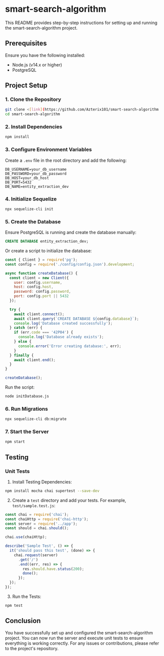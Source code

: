 # smart-search-algorithm

This README provides step-by-step instructions for setting up and running the smart-search-algorithm project.

## Prerequisites

Ensure you have the following installed:
- Node.js (v14.x or higher)
- PostgreSQL

## Project Setup

### 1. Clone the Repository

```bash
git clone <[link](https://github.com/Azterix101/smart-search-algorithm.git)>
cd smart-search-algorithm
```

### 2. Install Dependencies

```bash
npm install
```

### 3. Configure Environment Variables

Create a `.env` file in the root directory and add the following:

```env
DB_USERNAME=your_db_username
DB_PASSWORD=your_db_password
DB_HOST=your_db_host
DB_PORT=5432
DB_NAME=entity_extraction_dev
```

### 4. Initialize Sequelize

```bash
npx sequelize-cli init
```

### 5. Create the Database

Ensure PostgreSQL is running and create the database manually:

```sql
CREATE DATABASE entity_extraction_dev;
```

Or create a script to initialize the database:

```javascript
const { Client } = require('pg');
const config = require('./config/config.json').development;

async function createDatabase() {
  const client = new Client({
    user: config.username,
    host: config.host,
    password: config.password,
    port: config.port || 5432
  });

  try {
    await client.connect();
    await client.query(`CREATE DATABASE ${config.database}`);
    console.log('Database created successfully');
  } catch (err) {
    if (err.code === '42P04') {
      console.log('Database already exists');
    } else {
      console.error('Error creating database:', err);
    }
  } finally {
    await client.end();
  }
}

createDatabase();
```

Run the script:

```bash
node initDatabase.js
```

### 6. Run Migrations

```bash
npx sequelize-cli db:migrate
```

### 7. Start the Server

```bash
npm start
```

## Testing

### Unit Tests

1. Install Testing Dependencies:

```bash
npm install mocha chai supertest --save-dev
```

2. Create a `test` directory and add your tests. For example, `test/sample.test.js`:

```javascript
const chai = require('chai');
const chaiHttp = require('chai-http');
const server = require('../app');
const should = chai.should();

chai.use(chaiHttp);

describe('Sample Test', () => {
  it('should pass this test', (done) => {
    chai.request(server)
      .get('/')
      .end((err, res) => {
        res.should.have.status(200);
        done();
      });
  });
});
```

3. Run the Tests:

```bash
npm test
```

## Conclusion

You have successfully set up and configured the smart-search-algorithm project. You can now run the server and execute unit tests to ensure everything is working correctly. For any issues or contributions, please refer to the project's repository.